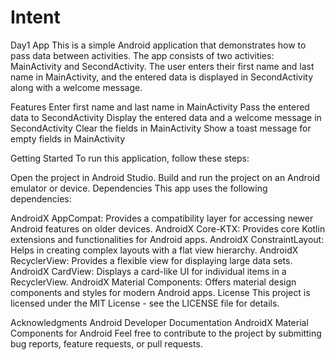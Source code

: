 # Intent
 
Day1 App
This is a simple Android application that demonstrates how to pass data between activities. The app consists of two activities: MainActivity and SecondActivity. The user enters their first name and last name in MainActivity, and the entered data is displayed in SecondActivity along with a welcome message.

Features
Enter first name and last name in MainActivity
Pass the entered data to SecondActivity
Display the entered data and a welcome message in SecondActivity
Clear the fields in MainActivity
Show a toast message for empty fields in MainActivity


Getting Started
To run this application, follow these steps:

Open the project in Android Studio.
Build and run the project on an Android emulator or device.
Dependencies
This app uses the following dependencies:

AndroidX AppCompat: Provides a compatibility layer for accessing newer Android features on older devices.
AndroidX Core-KTX: Provides core Kotlin extensions and functionalities for Android apps.
AndroidX ConstraintLayout: Helps in creating complex layouts with a flat view hierarchy.
AndroidX RecyclerView: Provides a flexible view for displaying large data sets.
AndroidX CardView: Displays a card-like UI for individual items in a RecyclerView.
AndroidX Material Components: Offers material design components and styles for modern Android apps.
License
This project is licensed under the MIT License - see the LICENSE file for details.

Acknowledgments
Android Developer Documentation
AndroidX
Material Components for Android
Feel free to contribute to the project by submitting bug reports, feature requests, or pull requests.
